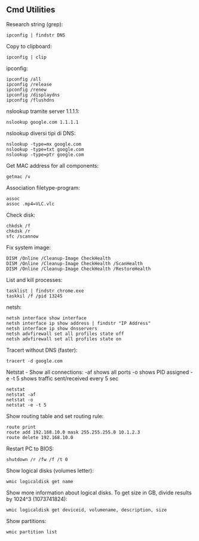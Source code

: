 Cmd Utilities
--------------------

Research string (grep):
```
ipconfig | findstr DNS
```

Copy to clipboard:
```
ipconfig | clip
```

ipconfig:
```
ipconfig /all
ipconfig /release
ipconfig /renew
ipconfig /displaydns
ipconfig /flushdns
```

nslookup tramite server 1.1.1.1:
```
nslookup google.com 1.1.1.1
```

nslookup diversi tipi di DNS:
```
nslookup -type=mx google.com
nslookup -type=txt google.com
nslookup -type=ptr google.com
```

Get MAC address for all components:
```
getmac /v
```

Association filetype-program:
```
assoc
assoc .mp4=VLC.vlc
```

Check disk:
```
chkdsk /f
chkdsk /r
sfc /scannow
```

Fix system image:
```
DISM /Online /Cleanup-Image CheckHealth
DISM /Online /Cleanup-Image CheckHealth /ScanHealth
DISM /Online /Cleanup-Image CheckHealth /RestoreHealth
```

List and kill processes:
```
tasklist | findstr chrome.exe
taskkil /f /pid 13245
```

netsh:
```
netsh interface show interface
netsh interface ip show address | findstr "IP Address"
netsh interface ip show dnsservers
netsh advfirewall set all profiles state off
netsh advfirewall set all profiles state on
```

Tracert without DNS (faster):
```
tracert -d google.com
```

Netstat - Show all connections:
-af shows all ports
-o shows PID assigned
-e -t 5 shows traffic sent/received every 5 sec
```
netstat
netstat -af
netstat -o
netstat -e -t 5
```

Show routing table and set routing rule:
```
route print
route add 192.168.10.0 mask 255.255.255.0 10.1.2.3
route delete 192.168.10.0
```

Restart PC to BIOS:
```
shutdown /r /fw /f /t 0
```

Show logical disks (volumes letter):
```
wmic logicaldisk get name
```

Show more information about logical disks. To get size in GB, divide results by 1024^3 (1073741824):
```
wmic logicaldisk get deviceid, volumename, description, size
```

Show partitions:
```
wmic partition list
```
